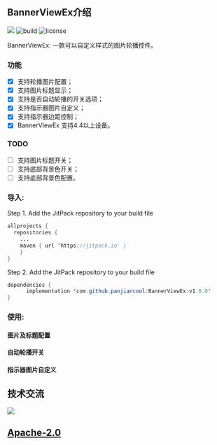## BannerViewEx介绍

[![](https://jitpack.io/v/panjiancool/BannerViewEx.svg)](https://jitpack.io/#panjiancool/BannerViewEx)
![build](https://img.shields.io/badge/build-passing-green.svg)
![license](https://img.shields.io/badge/license-Apache%202-blue.svg)

BannerViewEx: 一款可以自定义样式的图片轮播控件。

### 功能
* [x] 支持轮播图片配置；
* [x] 支持图片标题显示；
* [x] 支持是否自动轮播的开关选项；
* [x] 支持指示器图片自定义；
* [x] 支持指示器边距控制；
* [x] BannerViewEx 支持4.4以上设备。

### TODO
* [ ] 支持图片标题开关；
* [ ] 支持底部背景色开关；
* [ ] 支持底部背景色配置。

### 导入:
Step 1. Add the JitPack repository to your build file
```java
allprojects {
  repositories {
	...
	maven { url 'https://jitpack.io' }
	}
}
```

Step 2. Add the JitPack repository to your build file
```java
dependencies {
	  implementation 'com.github.panjiancool:BannerViewEx:v1.0.0'
}
```

### 使用:

#### 图片及标题配置

#### 自动轮播开关

#### 指示器图片自定义


## 技术交流

![](https://github.com/panjiancool/GitRes/blob/master/qrcode_public_account.jpg)

## [Apache-2.0](LICENSE)
